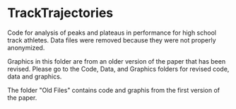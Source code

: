 # TrackTrajectories
Code for analysis of peaks and plateaus in performance for high school track athletes. Data files were removed because they were not properly anonymized. 

Graphics in this folder are from an older version of the paper that has been revised. Please go to the Code, Data, and Graphics folders for revised code, data and graphics.

The folder "Old Files" contains code and graphis from the first version of the paper.

